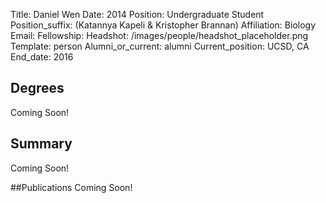 Title: Daniel Wen
Date: 2014
Position: Undergraduate Student
Position_suffix: (Katannya Kapeli & Kristopher Brannan)
Affiliation: Biology
Email: 
Fellowship:
Headshot: /images/people/headshot_placeholder.png
Template: person
Alumni_or_current: alumni
Current_position: UCSD, CA
End_date: 2016
<!-- Status: draft -->

## Degrees
Coming Soon!

## Summary
Coming Soon!

##Publications
Coming Soon!